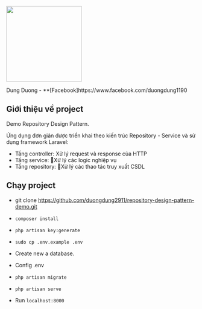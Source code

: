 <p><img width=200 src="https://hocvienagile.com/wp-content/uploads/2018/12/CodeGymLogo.jpg"></p>
Dung Duong - **[Facebook]https://www.facebook.com/duongdung1190

## Giới thiệu về project

Demo Repository Design Pattern.

Ứng dụng đơn giản được triển khai theo kiến trúc Repository - Service và sử dụng framework Laravel:

- Tầng controller: Xử lý request và response của HTTP
- Tầng service: Xử lý các logic nghiệp vụ
- Tầng repository: Xử lý các thao tác truy xuất CSDL

## Chạy project

- git clone https://github.com/duongdung2911/repository-design-pattern-demo.git

- `composer install`

- `php artisan key:generate`

- `sudo cp .env.example .env`

- Create new a database.

- Config .env

- `php artisan migrate`

- `php artisan serve`

- Run `localhost:8000`
